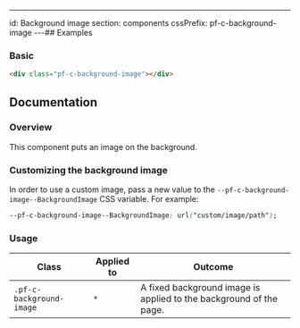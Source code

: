 ---
id: Background image
section: components
cssPrefix: pf-c-background-image
---## Examples

### Basic

```html isFullscreen
<div class="pf-c-background-image"></div>

```

## Documentation

### Overview

This component puts an image on the background.

### Customizing the background image

In order to use a custom image, pass a new value to the `--pf-c-background-image--BackgroundImage` CSS variable. For example:

```css
--pf-c-background-image--BackgroundImage: url("custom/image/path");
```

### Usage

| Class | Applied to | Outcome |
| -- | -- | -- |
| `.pf-c-background-image` | `*` |  A fixed background image is applied to the background of the page. |
